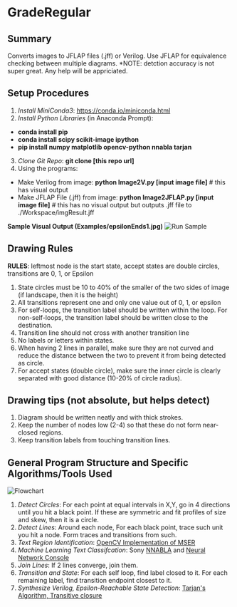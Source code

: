 # GradeRegular
## Summary
Converts images to JFLAP files (.jff) or Verilog. Use JFLAP for equivalence checking between multiple diagrams.
*NOTE: detction accuracy is not super great. Any help will be appriciated.

## Setup Procedures
1. *Install MiniConda3*: https://conda.io/miniconda.html
2. *Install Python Libraries* (in Anaconda Prompt):
  * **conda install pip**
  * **conda install scipy scikit-image ipython**
  * **pip install numpy matplotlib opencv-python nnabla tarjan**
3. *Clone Git Repo*: **git clone [this repo url]**
4. Using the programs:
  * Make Verilog from image: **python Image2V.py [input image file]** # this has visual output
  * Make JFLAP File (.jff) from image: **python Image2JFLAP.py [input image file]** # this has no visual output but outputs .jff file to ./Workspace/imgResult.jff
  
**Sample Visual Output (Examples/epsilonEnds1.jpg)**
![Run Sample](https://github.com/YoshikiTakashima/GradeRegular/blob/master/Wiki/goodRun.jpeg "Good Run Sample")

## Drawing Rules
**RULES**: leftmost node is the start state, accept states are double circles, transitions are 0, 1, or Epsilon 
1. State circles must be 10 to 40% of the smaller of the two sides of image (if landscape, then it is the height)
2. All transitions represent one and only one value out of 0, 1, or epsilon
3. For self-loops, the transition label should be written within the loop. For non-self-loops, the transition label should be written close to the destination.
4. Transition line should not cross with another transition line
5. No labels or letters within states.
6. When having 2 lines in parallel, make sure they are not curved and reduce the distance between the two to prevent it from being detected as circle.
7. For accept states (double circle), make sure the inner circle is clearly separated with good distance (10-20% of circle radius).

## Drawing tips (not absolute, but helps detect)
1. Diagram should be written neatly and with thick strokes.
2. Keep the number of nodes low (2-4) so that these do not form near-closed regions.
3. Keep transition labels from touching transition lines.

## General Program Structure and Specific Algorithms/Tools Used
![Flowchart](https://github.com/YoshikiTakashima/GradeRegular/blob/master/Wiki/Flowchart.JPG "Logo Title Text 1")

1. *Detect Circles*: For each point at equal intervals in X,Y, go in 4 directions until you hit a black point. If these are symmetric and fit profiles of size and skew, then it is a circle.
2. *Detect Lines*: Around each node, For each black point, trace such unit you hit a node. Form traces and transitions from such.
3. *Text Region Identification*: [OpenCV Implementation of MSER](https://docs.opencv.org/3.4/d3/d28/classcv_1_1MSER.html)
4. *Machine Learning Text Classifcation*: Sony [NNABLA](https://github.com/sony/nnabla) and [Neural Network Console](https://dl.sony.com/)
5. *Join Lines*: If 2 lines converge, join them.
6. *Transition and State*: For each self loop, find label closed to it. For each remaining label, find transition endpoint closest to it.
7. *Synthesize Verilog, Epsilon-Reachable State Detection*: [Tarjan's Algorithm, Transitive closure](https://pypi.org/project/tarjan/) 
